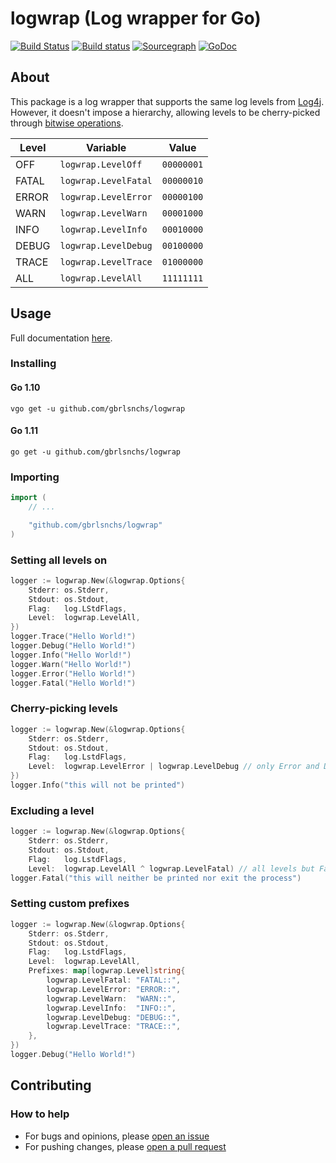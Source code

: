 # logwrap (Log wrapper for Go)
[![Build Status](https://travis-ci.org/gbrlsnchs/logger.svg?branch=master)](https://travis-ci.org/gbrlsnchs/logger)
[![Build status](https://ci.appveyor.com/api/projects/status/ekck6k62bmrpdl8c/branch/master?svg=true)](https://ci.appveyor.com/project/gbrlsnchs/logwrap/branch/master)
[![Sourcegraph](https://sourcegraph.com/github.com/gbrlsnchs/logger/-/badge.svg)](https://sourcegraph.com/github.com/gbrlsnchs/logger?badge)
[![GoDoc](https://godoc.org/github.com/gbrlsnchs/logger?status.svg)](https://godoc.org/github.com/gbrlsnchs/logger)

## About
This package is a log wrapper that supports the same log levels from [Log4j](https://logging.apache.org/log4j/).  
However, it doesn't impose a hierarchy, allowing levels to be cherry-picked through [bitwise operations](https://en.wikipedia.org/wiki/Bitwise_operation).

| Level | Variable            | Value      |
| ----- | ------------------- |:----------:|
| OFF   | `logwrap.LevelOff`   | `00000001` |
| FATAL | `logwrap.LevelFatal` | `00000010` |
| ERROR | `logwrap.LevelError` | `00000100` |
| WARN  | `logwrap.LevelWarn`  | `00001000` |
| INFO  | `logwrap.LevelInfo`  | `00010000` |
| DEBUG | `logwrap.LevelDebug` | `00100000` |
| TRACE | `logwrap.LevelTrace` | `01000000` |
| ALL   | `logwrap.LevelAll`   | `11111111` |

## Usage
Full documentation [here](https://godoc.org/github.com/gbrlsnchs/logwrap).

### Installing
#### Go 1.10
`vgo get -u github.com/gbrlsnchs/logwrap`
#### Go 1.11
`go get -u github.com/gbrlsnchs/logwrap`

### Importing
```go
import (
	// ...

	"github.com/gbrlsnchs/logwrap"
)
```

### Setting all levels on
```go
logger := logwrap.New(&logwrap.Options{
	Stderr: os.Stderr,
	Stdout: os.Stdout,
	Flag:   log.LStdFlags,
	Level:  logwrap.LevelAll,
})
logger.Trace("Hello World!")
logger.Debug("Hello World!")
logger.Info("Hello World!")
logger.Warn("Hello World!")
logger.Error("Hello World!")
logger.Fatal("Hello World!")
```

### Cherry-picking levels
```go
logger := logwrap.New(&logwrap.Options{
	Stderr: os.Stderr,
	Stdout: os.Stdout,
	Flag:   log.LstdFlags,
	Level:  logwrap.LevelError | logwrap.LevelDebug // only Error and Debug levels will print
})
logger.Info("this will not be printed")
```

### Excluding a level
```go
logger := logwrap.New(&logwrap.Options{
	Stderr: os.Stderr,
	Stdout: os.Stdout,
	Flag:   log.LstdFlags,
	Level:  logwrap.LevelAll ^ logwrap.LevelFatal) // all levels but Fatal will print
logger.Fatal("this will neither be printed nor exit the process")
```

### Setting custom prefixes
```go
logger := logwrap.New(&logwrap.Options{
	Stderr: os.Stderr,
	Stdout: os.Stdout,
	Flag:   log.LstdFlags,
	Level:  logwrap.LevelAll,
	Prefixes: map[logwrap.Level]string{
		logwrap.LevelFatal: "FATAL::",
		logwrap.LevelError: "ERROR::",
		logwrap.LevelWarn:  "WARN::",
		logwrap.LevelInfo:  "INFO::",
		logwrap.LevelDebug: "DEBUG::",
		logwrap.LevelTrace: "TRACE::",
	},
})
logger.Debug("Hello World!")
```

## Contributing
### How to help
- For bugs and opinions, please [open an issue](https://github.com/gbrlsnchs/logwrap/issues/new)
- For pushing changes, please [open a pull request](https://github.com/gbrlsnchs/logwrap/compare)
